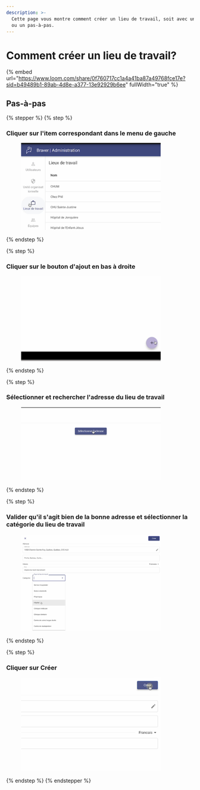 ```yaml
---
description: >-
  Cette page vous montre comment créer un lieu de travail, soit avec une vidéo
  ou un pas-à-pas.
---
```


# Comment créer un lieu de travail?

{% embed url="https://www.loom.com/share/0f760717cc1a4a41ba87a49768fce17e?sid=b49489b1-89ab-4d8e-a377-13e92929b6ee" fullWidth="true" %}

## Pas-à-pas

{% stepper %}
{% step %}
### Cliquer sur l'item correspondant dans le menu de gauche

<div align="left"><figure><img src="../../.gitbook/assets/CleanShot 2025-01-02 at 20.55.07@2x (1).png" alt="" width="375"><figcaption></figcaption></figure></div>
{% endstep %}

{% step %}
### Cliquer sur le bouton d'ajout en bas à droite

<div align="left"><figure><img src="../../.gitbook/assets/CleanShot 2025-01-02 at 21.05.23@2x.png" alt="" width="375"><figcaption></figcaption></figure></div>
{% endstep %}

{% step %}
### Sélectionner et rechercher l'adresse du lieu de travail

<div align="left"><figure><img src="../../.gitbook/assets/CleanShot 2025-01-02 at 21.08.41@2x.png" alt="" width="375"><figcaption></figcaption></figure></div>
{% endstep %}

{% step %}
### Valider qu'il s'agit bien de la bonne adresse et sélectionner la catégorie du lieu de travail

<div align="left"><figure><img src="../../.gitbook/assets/CleanShot 2025-01-02 at 21.13.31@2x.png" alt="" width="375"><figcaption></figcaption></figure></div>
{% endstep %}

{% step %}
### Cliquer sur Créer&#x20;

<div align="left"><figure><img src="../../.gitbook/assets/CleanShot 2025-01-02 at 21.13.44@2x.png" alt="" width="375"><figcaption></figcaption></figure></div>
{% endstep %}
{% endstepper %}
